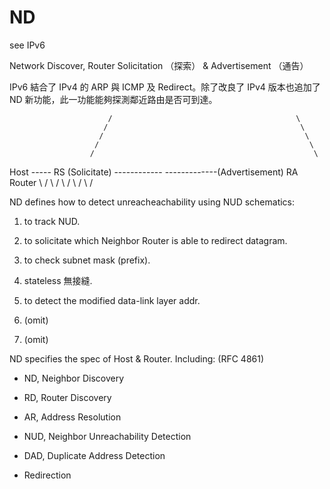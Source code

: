 # ND

see IPv6

Network Discover, Router Solicitation （探索） &amp; Advertisement （通告）

IPv6 結合了 IPv4 的 ARP 與 ICMP 及 Redirect。除了改良了 IPv4 版本也追加了 ND 新功能，此一功能能夠探測鄰近路由是否可到達。
   
                          /                                         \
                         /                                           \
                        /                                             \
                       /                                               \
                      /                                                 \
   Host ----- RS (Solicitate) ------------   -------------(Advertisement) RA  Router
                      \                                                 /
                       \                                               /
                        \                                             /
                         \                                           /
                          \                                         /
                                                        

ND defines how to detect unreacheachability using NUD schematics:

1) to track NUD.

2) to solicitate which Neighbor Router is able to redirect datagram.

3) to check subnet mask (prefix).

4) stateless 無接縫.

5) to detect the modified data-link layer addr.

6) (omit)

7) (omit)

ND specifies the spec of Host & Router. Including: (RFC 4861)

* ND, Neighbor Discovery

* RD, Router Discovery

* AR, Address Resolution

* NUD, Neighbor Unreachability Detection

* DAD, Duplicate Address Detection

* Redirection



